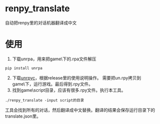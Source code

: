 # renpy_translate
自动把renpy里的对话机器翻译成中文

# 使用
1. 下载unrpa，用来把game\下的.rpa文件解压
```
pip install unrpa
```
2. 下载[unrpyc](https://github.com/CensoredUsername/unrpyc)，根据release里的使用说明操作。
需要把un.rpy拷贝到game\下，运行游戏。最后得到.rpy文件。
3. 找到game\script目录，应该有很多.rpy文件。执行本工具。
```
./renpy_translate -input script的目录
```
工具会找到所有的对话，然后翻译成中文替换。翻译的结果会保存运行目录下的translate.json里。
